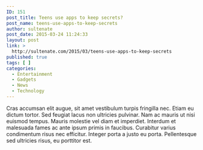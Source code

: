 ```yaml
---
ID: 151
post_title: Teens use apps to keep secrets?
post_name: teens-use-apps-to-keep-secrets
author: sultenate
post_date: 2015-03-24 11:24:33
layout: post
link: >
  http://sultenate.com/2015/03/teens-use-apps-to-keep-secrets
published: true
tags: [ ]
categories:
  - Entertainment
  - Gadgets
  - News
  - Technology
---
```

Cras accumsan elit augue, sit amet vestibulum turpis fringilla nec. Etiam eu dictum tortor. Sed feugiat lacus non ultricies pulvinar. Nam ac mauris ut nisi euismod tempus. Mauris molestie vel diam et imperdiet. Interdum et malesuada fames ac ante ipsum primis in faucibus. Curabitur varius condimentum risus nec efficitur. Integer porta a justo eu porta. Pellentesque sed ultricies risus, eu porttitor est. 
